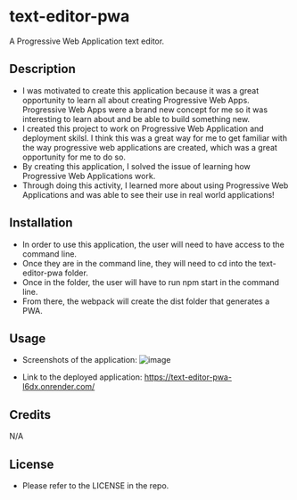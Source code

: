 # text-editor-pwa
A Progressive Web Application text editor.

## Description

- I was motivated to create this application because it was a great opportunity to learn all about creating Progressive Web Apps. Progressive Web Apps were a brand new concept for me so it was interesting to learn about and be able to build something new.
- I created this project to work on Progressive Web Application and deployment skilsl. I think this was a great way for me to get familiar with the way progressive web applications are created, which was a great opportunity for me to do so.
- By creating this application, I solved the issue of learning how Progressive Web Applications work.
- Through doing this activity, I learned more about using Progressive Web Applications and was able to see their use in real world applications!
## Installation

- In order to use this application, the user will need to have access to the command line.
- Once they are in the command line, they will need to cd into the text-editor-pwa folder.
- Once in the folder, the user will have to run npm start in the command line.
- From there, the webpack will create the dist folder that generates a PWA.

## Usage

- Screenshots of the application:
![image](https://github.com/mleblanc94/text-editor-pwa/assets/60248680/aef5f859-5067-41c3-9f44-28d1243d64bf)

- Link to the deployed application:
https://text-editor-pwa-l6dx.onrender.com/

## Credits

N/A

## License

- Please refer to the LICENSE in the repo.
